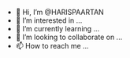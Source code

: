 - 👋 Hi, I’m @HARISPAARTAN
- 👀 I’m interested in ...
- 🌱 I’m currently learning ...
- 💞️ I’m looking to collaborate on ...
- 📫 How to reach me ...

<!---
HARISPAARTAN/HARISPAARTAN is a ✨ special ✨ repository because its `README.md` (this file) appears on your GitHub profile.
You can click the Preview link to take a look at your changes.
--->
